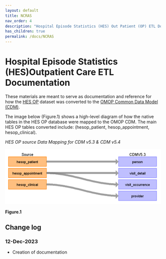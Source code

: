 ```yaml
---
layout: default
title: NCRAS
nav_order: 4
description: "Hospital Episode Statistics (HES) Out Patient (OP) ETL Documentation"
has_children: true
permalink: /docs/NCRAS
---
```


# Hospital Episode Statistics (HES)Outpatient Care ETL Documentation

These materials are meant to serve as documentation and reference for how the [HES OP](https://cprd.com/sites/default/files/2022-02/Documentation_HES_OP_set21.pdf) dataset was converted to the [OMOP Common Data Model (CDM)](https://ohdsi.github.io/CommonDataModel/).

The image below (Figure.1) shows a high-level diagram of how the native tables in the HES OP database were mapped to the OMOP CDM. The main HES OP tables converted include: (hesop_patient, hesop_appointment, hesop_clinical).

*HES OP source Data Mapping for CDM v5.3 & CDM v5.4*

![](images/image1.png)

**Figure.1**

## Change log

### 12-Dec-2023
- Creation of documentation